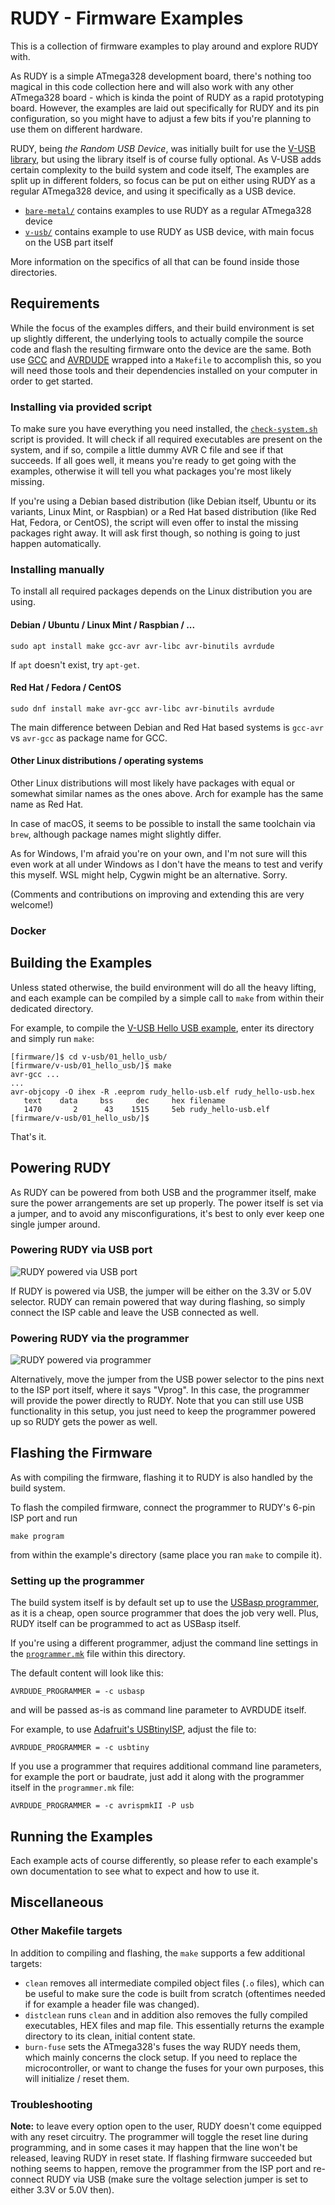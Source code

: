 # RUDY - Firmware Examples

This is a collection of firmware examples to play around and explore RUDY with.

As RUDY is a simple ATmega328 development board, there's nothing too magical in this code collection here and will also work with any other ATmega328 board - which is kinda the point of RUDY as a rapid prototyping board. However, the examples are laid out specifically for RUDY and its pin configuration, so you might have to adjust a few bits if you're planning to use them on different hardware.

RUDY, being _the Random USB Device_, was initially built for use the [V-USB library](https://www.obdev.at/products/vusb/index.html), but using the library itself is of course fully optional. As V-USB adds certain complexity to the build system and code itself, The examples are split up in different folders, so focus can be put on either using RUDY as a regular ATmega328 device, and using it specifically as a USB device.

- [`bare-metal/`](bare-metal/) contains examples to use RUDY as a regular ATmega328 device
- [`v-usb/`](v-usb/) contains example to use RUDY as USB device, with main focus on the USB part itself

More information on the specifics of all that can be found inside those directories.

## Requirements

While the focus of the examples differs, and their build environment is set up slightly different, the underlying tools to actually compile the source code and flash the resulting firmware onto the device are the same. Both use [GCC](https://gcc.gnu.org/wiki/avr-gcc) and [AVRDUDE](https://www.nongnu.org/avrdude/) wrapped into a `Makefile` to accomplish this, so you will need those tools and their dependencies installed on your computer in order to get started.

### Installing via provided script

To make sure you have everything you need installed, the [`check-system.sh`](check-system.sh) script is provided. It will check if all required executables are present on the system, and if so, compile a little dummy AVR C file and see if that succeeds. If all goes well, it means you're ready to get going with the examples, otherwise it will tell you what packages you're most likely missing.

If you're using a Debian based distribution (like Debian itself, Ubuntu or its variants, Linux Mint, or Raspbian) or a Red Hat based distribution (like Red Hat, Fedora, or CentOS), the script will even offer to instal the missing packages right away. It will ask first though, so nothing is going to just happen automatically.

### Installing manually

To install all required packages depends on the Linux distribution you are using.

#### Debian / Ubuntu / Linux Mint / Raspbian / ...
```
sudo apt install make gcc-avr avr-libc avr-binutils avrdude
```
If `apt` doesn't exist, try `apt-get`.

#### Red Hat / Fedora / CentOS
```
sudo dnf install make avr-gcc avr-libc avr-binutils avrdude
```

The main difference between Debian and Red Hat based systems is `gcc-avr` vs `avr-gcc` as package name for GCC.

#### Other Linux distributions / operating systems

Other Linux distributions will most likely have packages with equal or somewhat similar names as the ones above. Arch for example has the same name as Red Hat.

In case of macOS, it seems to be possible to install the same toolchain via `brew`, although package names might slightly differ.

As for Windows, I'm afraid you're on your own, and I'm not sure will this even work at all under Windows as I don't have the means to test and verify this myself. WSL might help, Cygwin might be an alternative. Sorry.

(Comments and contributions on improving and extending this are very welcome!)

### Docker

## Building the Examples

Unless stated otherwise, the build environment will do all the heavy lifting, and each example can be compiled by a simple call to `make` from within their dedicated directory.

For example, to compile the [V-USB Hello USB example](v-usb/01_hello-usb/), enter its directory and simply run `make`:
```
[firmware/]$ cd v-usb/01_hello_usb/
[firmware/v-usb/01_hello_usb/]$ make
avr-gcc ...
...
avr-objcopy -O ihex -R .eeprom rudy_hello-usb.elf rudy_hello-usb.hex
   text	   data	    bss	    dec	    hex	filename
   1470	      2	     43	   1515	    5eb	rudy_hello-usb.elf
[firmware/v-usb/01_hello_usb/]$
```

That's it.


## Powering RUDY

As RUDY can be powered from both USB and the programmer itself, make sure the power arrangements are set up properly. The power itself is set via a jumper, and to avoid any misconfigurations, it's best to only ever keep one single jumper around.

### Powering RUDY via USB port

![RUDY powered via USB port](../images/rudy_usb_powered.jpg)

If RUDY is powered via USB, the jumper will be either on the 3.3V or 5.0V selector. RUDY can remain powered that way during flashing, so simply connect the ISP cable and leave the USB connected as well.

### Powering RUDY via the programmer

![RUDY powered via programmer](../images/rudy_vprog_powered.jpg)

Alternatively, move the jumper from the USB power selector to the pins next to the ISP port itself, where it says "Vprog". In this case, the programmer will provide the power directly to RUDY. Note that you can still use USB functionality in this setup, you just need to keep the programmer powered up so RUDY gets the power as well.


## Flashing the Firmware

As with compiling the firmware, flashing it to RUDY is also handled by the build system.

To flash the compiled firmware, connect the programmer to RUDY's 6-pin ISP port and run
```
make program
```
from within the example's directory (same place you ran `make` to compile it).

### Setting up the programmer
The build system itself is by default set up to use the [USBasp programmer](https://www.fischl.de/usbasp/), as it is a cheap, open source programmer that does the job very well. Plus, RUDY itself can be programmed to act as USBasp itself.

If you're using a different programmer, adjust the command line settings in the [`programmer.mk`](programmer.mk) file within this directory.

The default content will look like this:
```
AVRDUDE_PROGRAMMER = -c usbasp
```
and will be passed as-is as command line parameter to AVRDUDE itself.

For example, to use [Adafruit's USBtinyISP](https://learn.adafruit.com/usbtinyisp), adjust the file to:
```
AVRDUDE_PROGRAMMER = -c usbtiny
```

If you use a programmer that requires additional command line parameters, for example the port or baudrate, just add it along with the programmer itself in the `programmer.mk` file:
```
AVRDUDE_PROGRAMMER = -c avrispmkII -P usb
```

## Running the Examples

Each example acts of course differently, so please refer to each example's own documentation to see what to expect and how to use it.

## Miscellaneous

### Other Makefile targets

In addition to compiling and flashing, the `make` supports a few additional targets:

- `clean` removes all intermediate compiled object files (`.o` files), which can be useful to make sure the code is built from scratch (oftentimes needed if for example a header file was changed).
- `distclean` runs `clean` and in addition also removes the fully compiled executables, HEX files and map file. This essentially returns the example directory to its clean, initial content state.
- `burn-fuse` sets the ATmega328's fuses the way RUDY needs them, which mainly concerns the clock setup. If you need to replace the microcontroller, or want to change the fuses for your own purposes, this will initialize / reset them.

### Troubleshooting

**Note:** to leave every option open to the user, RUDY doesn't come equipped with any reset circuitry. The programmer will toggle the reset line during programming, and in some cases it may happen that the line won't be released, leaving RUDY in reset state. If flashing firmware succeeded but nothing seems to happen, remove the programmer from the ISP port and re-connect RUDY via USB (make sure the voltage selection jumper is set to either 3.3V or 5.0V then).


